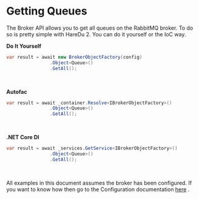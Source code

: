 # Getting Queues

The Broker API allows you to get all queues on the RabbitMQ broker. To do so is pretty simple with HareDu 2. You can do it yourself or the IoC way.

**Do It Yourself**

```csharp
var result = await new BrokerObjectFactory(config)
                .Object<Queue>()
                .GetAll();
```
<br>

**Autofac**

```csharp
var result = await _container.Resolve<IBrokerObjectFactory>()
                .Object<Queue>()
                .GetAll();
```
<br>

**.NET Core DI**

```csharp
var result = await _services.GetService<IBrokerObjectFactory>()
                .Object<Queue>()
                .GetAll();
```
<br>

All examples in this document assumes the broker has been configured. If you want to know how then go to the Configuration documentation [here](https://github.com/ahives/HareDu2/blob/master/docs/configuration.md) .

